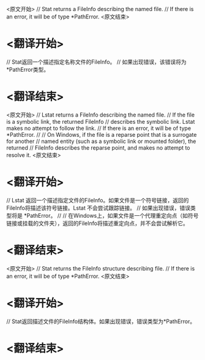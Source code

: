 
<原文开始>
// Stat returns a FileInfo describing the named file.
// If there is an error, it will be of type *PathError.
<原文结束>

# <翻译开始>
// Stat返回一个描述指定名称文件的FileInfo。
// 如果出现错误，该错误将为*PathError类型。
# <翻译结束>


<原文开始>
// Lstat returns a FileInfo describing the named file.
// If the file is a symbolic link, the returned FileInfo
// describes the symbolic link. Lstat makes no attempt to follow the link.
// If there is an error, it will be of type *PathError.
//
// On Windows, if the file is a reparse point that is a surrogate for another
// named entity (such as a symbolic link or mounted folder), the returned
// FileInfo describes the reparse point, and makes no attempt to resolve it.
<原文结束>

# <翻译开始>
// Lstat 返回一个描述指定文件的FileInfo。如果文件是一个符号链接，返回的FileInfo将描述该符号链接。Lstat 不会尝试跟踪链接。
// 如果出现错误，错误类型将是 *PathError。
// 
// 在Windows上，如果文件是一个代理重定向点（如符号链接或挂载的文件夹），返回的FileInfo将描述重定向点，并不会尝试解析它。
# <翻译结束>


<原文开始>
// Stat returns the FileInfo structure describing file.
// If there is an error, it will be of type *PathError.
<原文结束>

# <翻译开始>
// Stat返回描述文件的FileInfo结构体。如果出现错误，错误类型为*PathError。
# <翻译结束>

